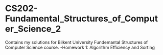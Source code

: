 # CS202-Fundamental_Structures_of_Computer_Science_2
Contains my solutions for Bilkent University Fundemantal Structures of Computer Science course.
  -Homework 1: Algorithm Efficiency and Sorting
